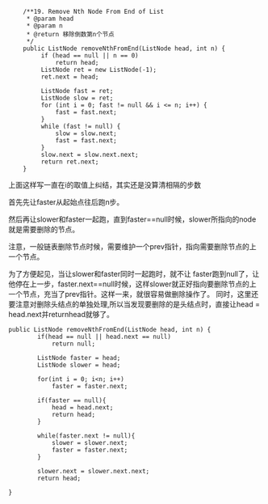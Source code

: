 ```
	/**19. Remove Nth Node From End of List
	 * @param head
	 * @param n
	 * @return 移除倒数第n个节点
	 */
	public ListNode removeNthFromEnd(ListNode head, int n) {
		 if (head == null || n == 0) 
			 return head;
		 ListNode ret = new ListNode(-1);
		 ret.next = head;
		 
		 ListNode fast = ret;
		 ListNode slow = ret;
		 for (int i = 0; fast != null && i <= n; i++) {
			 fast = fast.next;
		 }
		 while (fast != null) {
			 slow = slow.next;
			 fast = fast.next;
		 }
		 slow.next = slow.next.next;
		 return ret.next;
	}
```
上面这样写一直在i的取值上纠结，其实还是没算清相隔的步数

首先先让faster从起始点往后跑n步。

然后再让slower和faster一起跑，直到faster==null时候，slower所指向的node就是需要删除的节点。

注意，一般链表删除节点时候，需要维护一个prev指针，指向需要删除节点的上一个节点。

为了方便起见，当让slower和faster同时一起跑时，就不让 faster跑到null了，让他停在上一步，faster.next==null时候，这样slower就正好指向要删除节点的上一个节点，充当了prev指针。这样一来，就很容易做删除操作了。
同时，这里还要注意对删除头结点的单独处理,所以当发现要删除的是头结点时，直接让head = head.next并returnhead就够了。
```
public ListNode removeNthFromEnd(ListNode head, int n) {
        if(head == null || head.next == null)
            return null;
            
        ListNode faster = head;
        ListNode slower = head;
        
        for(int i = 0; i<n; i++)
            faster = faster.next;
            
        if(faster == null){
            head = head.next;
            return head;
        }
        
        while(faster.next != null){
            slower = slower.next;
            faster = faster.next;
        }
        
        slower.next = slower.next.next;
        return head;
        
}

